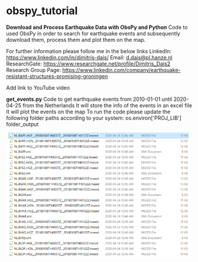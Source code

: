 # obspy_tutorial
 
**Download and Process Earthquake Data with ObsPy and Python**
Code to used ObsPy in order to search for earthquake events and subsequently download them, process them and plot them on the map.

For further information please follow me in the below links
LinkedIn: https://www.linkedin.com/in/dimitris-dais/
Email: d.dais@pl.hanze.nl
ResearchGate: https://www.researchgate.net/profile/Dimitris_Dais2
Research Group Page: https://www.linkedin.com/company/earthquake-resistant-structures-promising-groningen

Add link to YouTube video

**get_events.py**
Code to get earthquake events from 2010-01-01 until 2020-04-25 from the Netherlands
It will store the info of the events in an excel file
It will plot the events on the map
To run the code please update the following folder paths according to your system:
os.environ['PROJ_LIB']
folder_output


<img src="images/download_events_1.png" width="500">


